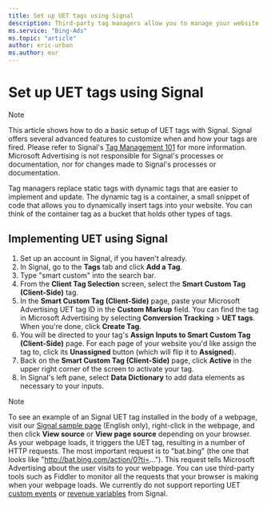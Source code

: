 ```yaml
---
title: Set up UET tags using Signal
description: Third-party tag managers allow you to manage your website tags in one place. Learn how to set up UET tags using Signal.
ms.service: "Bing-Ads"
ms.topic: "article"
author: eric-urban
ms.author: eur
---
```


# Set up UET tags using Signal

> [!NOTE]
> This article shows how to do a basic setup of UET tags with Signal. Signal offers several advanced features to customize when and how your tags are fired. Please refer to Signal's [Tag Management 101](https://go.microsoft.com/fwlink?LinkId=2010459) for more information.
> Microsoft Advertising is not responsible for Signal's processes or documentation, nor for changes made to Signal's processes or documentation.

Tag managers replace static tags with dynamic tags that are easier to implement and update. The dynamic tag is a container, a small snippet of code that allows you to dynamically insert tags into your website. You can think of the container tag as a bucket that holds other types of tags.

## Implementing UET using Signal

1. Set up an account in Signal, if you haven't already.
1. In Signal, go to the **Tags** tab and click **Add a Tag**.
1. Type "smart custom" into the search bar.
1. From the **Client Tag Selection** screen, select the **Smart Custom Tag (Client-Side)** tag.
1. In the **Smart Custom Tag (Client-Side)** page, paste your Microsoft Advertising UET tag ID in the **Custom Markup** field. You can find the tag in Microsoft Advertising by selecting **Conversion Tracking**&nbsp;&gt;&nbsp;**UET tags**. When you're done, click **Create Tag**.
1. You will be directed to your tag's **Assign Inputs to Smart Custom Tag (Client-Side)** page. For each page of your website you'd like assign the tag to, click its **Unassigned** button (which will flip it to **Assigned**).
1. Back on the **Smart Custom Tag (Client-Side)** page, click **Active** in the upper right corner of the  screen to activate your tag.
1. In Signal's left pane, select **Data Dictionary** to add data elements as necessary to your inputs.

> [!NOTE]
> To see an example of an Signal UET tag installed in the body of a webpage, visit our [Signal sample page](https://go.microsoft.com/fwlink?LinkId=2010829) (English only), right-click in the webpage, and then click **View source** or **View page source** depending on your browser.
> As your webpage loads, it triggers the UET tag, resulting in a number of HTTP requests. The most important request is to "bat.bing" (the one that looks like "http://bat.bing.com/action/0?ti=..."). This request tells Microsoft Advertising  about the user visits to your webpage. You can use third-party tools such as Fiddler to monitor all the requests that your browser is making when your webpage loads.
> We currently do not support reporting UET [custom events](./hlp_BA_CONC_UETv2CustomEvent.md) or [revenue variables](./hlp_BA_CONC_UETv2RevenueVariables.md) from Signal.


